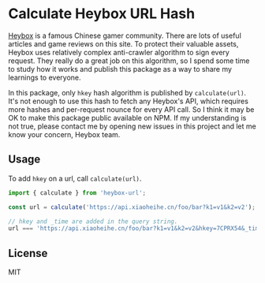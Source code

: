 # Calculate Heybox URL Hash

[Heybox](https://www.xiaoheihe.cn/) is a famous Chinese gamer community. There are lots of useful articles and game reviews on this site. To protect their valuable assets, Heybox uses relatively complex anti-crawler algorithm to sign every request. They really do a great job on this algorithm, so I spend some time to study how it works and publish this package as a way to share my learnings to everyone.

In this package, only `hkey` hash algorithm is published by `calculate(url)`. It's not enough to use this hash to fetch any Heybox's API, which requires more hashes and per-request nounce for every API call. So I think it may be OK to make this package public available on NPM. If my understanding is not true, please contact me by opening new issues in this project and let me know your concern, Heybox team.

## Usage

To add `hkey` on a url, call `calculate(url)`.

```javascript
import { calculate } from 'heybox-url';

const url = calculate('https://api.xiaoheihe.cn/foo/bar?k1=v1&k2=v2');

// hkey and _time are added in the query string.
url === 'https://api.xiaoheihe.cn/foo/bar?k1=v1&k2=v2&hkey=7CPRX54&_time=1676275161';
```

## License

MIT

